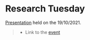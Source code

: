 # Research Tuesday

[Presentation](https://github.com/engeir/presentations-files/blob/main/2021/fysikermotet/beamer_fysikermotet.pdf)
held on the 19/10/2021.

> * Link to the [event](https://www.facebook.com/events/1070309640467218/?acontext=%7B%22event_action_history%22%3A[%7B%22surface%22%3A%22page%22%7D]%7D)
